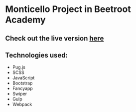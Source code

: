 # Monticello Project in Beetroot Academy

## Check out the live version [here]( https://soulmate13.github.io/monticello/dist/index.html "Monticello")

## Technologies used:
  * Pug.js
  * SCSS
  * JavaScript
  * Bootstrap
  * Fancyapp
  * Swiper
  * Gulp
  * Webpack


